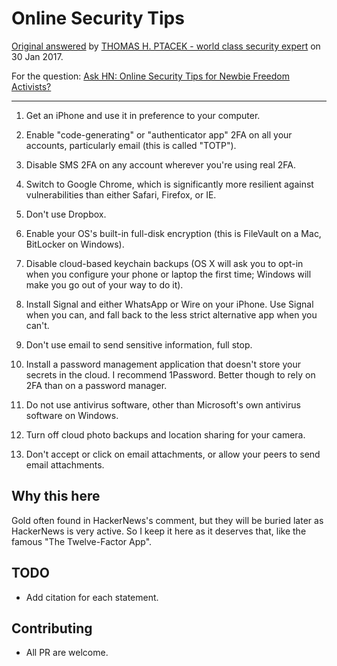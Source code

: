 # Online Security Tips

[Original answered](https://news.ycombinator.com/item?id=13516780) by [THOMAS H. PTACEK - world class security expert](https://news.ycombinator.com/user?id=tptacek) on 30 Jan 2017.

For the question: [Ask HN: Online Security Tips for Newbie Freedom Activists?](https://news.ycombinator.com/item?id=13516116)

---

1. Get an iPhone and use it in preference to your computer.

2. Enable "code-generating" or "authenticator app" 2FA on all your accounts, particularly email (this is called "TOTP").

3. Disable SMS 2FA on any account wherever you're using real 2FA.

4. Switch to Google Chrome, which is significantly more resilient against vulnerabilities than either Safari, Firefox, or IE.

5. Don't use Dropbox.

6. Enable your OS's built-in full-disk encryption (this is FileVault on a Mac, BitLocker on Windows).

7. Disable cloud-based keychain backups (OS X will ask you to opt-in when you configure your phone or laptop the first time; Windows will make you go out of your way to do it).

8. Install Signal and either WhatsApp or Wire on your iPhone. Use Signal when you can, and fall back to the less strict alternative app when you can't.

9. Don't use email to send sensitive information, full stop.

10. Install a password management application that doesn't store your secrets in the cloud. I recommend 1Password. Better though to rely on 2FA than on a password manager.

11. Do not use antivirus software, other than Microsoft's own antivirus software on Windows.

12. Turn off cloud photo backups and location sharing for your camera.

13. Don't accept or click on email attachments, or allow your peers to send email attachments.

## Why this here
Gold often found in HackerNews's comment, but they will be buried later as HackerNews is very active.
So I keep it here as it deserves that, like the famous "The Twelve-Factor App".

## TODO
- Add citation for each statement.

## Contributing
- All PR are welcome.
